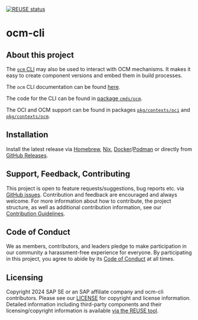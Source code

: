 [![REUSE status](https://api.reuse.software/badge/github.com/open-component-model/ocm-cli)](https://api.reuse.software/info/github.com/open-component-model/ocm-cli)

# ocm-cli

## About this project

The [`ocm` CLI](https://github.com/open-component-model/ocm/tree/main/docs/reference/ocm.md) may also be used to interact with OCM mechanisms. It makes it easy to create component versions and embed them in build processes.

The `ocm` CLI documentation can be found [here](https://github.com/open-component-model/ocm/blob/main/docs/reference/ocm.md).

The code for the CLI can be found in [package `cmds/ocm`](https://github.com/open-component-model/ocm/blob/main/cmds/ocm).

The OCI and OCM support can be found in packages
[`pkg/contexts/oci`](https://github.com/open-component-model/ocm/blob/main/pkg/contexts/oci) and [`pkg/contexts/ocm`](https://github.com/open-component-model/ocm/blob/main/pkg/contexts/ocm).

## Installation

Install the latest release via [Homebrew](https://brew.sh), [Nix](https://nixos.org), [Docker](https://www.docker.com/)/[Podman](https://podman.io/) or directly from [GitHub Releases](https://github.com/open-component-model/ocm/releases).

## Support, Feedback, Contributing

This project is open to feature requests/suggestions, bug reports etc. via [GitHub issues](https://github.com/open-component-model/ocm-cli/issues). Contribution and feedback are encouraged and always welcome. For more information about how to contribute, the project structure, as well as additional contribution information, see our [Contribution Guidelines](CONTRIBUTING.md).

## Code of Conduct

We as members, contributors, and leaders pledge to make participation in our community a harassment-free experience for everyone. By participating in this project, you agree to abide by its [Code of Conduct](CODE_OF_CONDUCT.md) at all times.

## Licensing

Copyright 2024 SAP SE or an SAP affiliate company and ocm-cli contributors. Please see our [LICENSE](LICENSE) for copyright and license information. Detailed information including third-party components and their licensing/copyright information is available [via the REUSE tool](https://api.reuse.software/info/github.com/open-component-model/ocm-cli).
